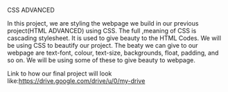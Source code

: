 CSS ADVANCED

In this project, we are styling the webpage we build in our previous project(HTML ADVANCED) using CSS. The full ,meaning of CSS is cascading stylesheet. It is used to give beauty to the HTML Codes. We will be using CSS to beautify our project. The beaty we can give to our webpage are text-font, colour, text-size, backgrounds, float, padding, and so on. We will be using some of these to give beauty to webpage.

Link to how our final project will look like:https://drive.google.com/drive/u/0/my-drive
